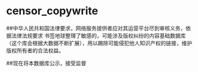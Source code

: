 # censor_copywrite

##中华人民共和国法律要求，网络服务提供者应对其运营平台尽到审核义务，依据法律法规要求
书签地球整理了敏感的，可能涉及版权纠纷的内容基础数据库（这个库会根据大数据不断扩展），用以踢除可能侵犯他人知识产权的链接，维护版权所有者的合法权益。

##现在将本数据库公示，接受监督

